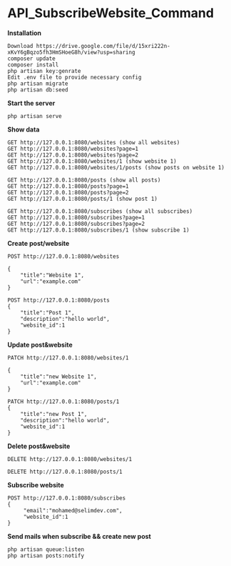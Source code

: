 # API_SubscribeWebsite_Command

**Installation**
````
Download https://drive.google.com/file/d/15xri222n-xKvY6gBqzo5fh3HmSHoeG8h/view?usp=sharing
composer update
composer install
php artisan key:genrate
Edit .env file to provide necessary config
php artisan migrate
php artisan db:seed
````

**Start the server**

````php artisan serve````

**Show data**
````
GET http://127.0.0.1:8080/websites (show all websites)
GET http://127.0.0.1:8080/websites?page=1
GET http://127.0.0.1:8080/websites?page=2
GET http://127.0.0.1:8080/websites/1 (show website 1)
GET http://127.0.0.1:8080/websites/1/posts (show posts on website 1)

GET http://127.0.0.1:8080/posts (show all posts)
GET http://127.0.0.1:8080/posts?page=1
GET http://127.0.0.1:8080/posts?page=2
GET http://127.0.0.1:8080/posts/1 (show post 1)

GET http://127.0.0.1:8080/subscribes (show all subscribes)
GET http://127.0.0.1:8080/subscribes?page=1
GET http://127.0.0.1:8080/subscribes?page=2
GET http://127.0.0.1:8080/subscribes/1 (show subscribe 1)
````


**Create post/website**
````
POST http://127.0.0.1:8080/websites

{
    "title":"Website 1",
    "url":"example.com"
}
````

````
POST http://127.0.0.1:8080/posts
{
    "title":"Post 1",
    "description":"hello world",
    "website_id":1
}
````


**Update post&website**

````
PATCH http://127.0.0.1:8080/websites/1

{
    "title":"new Website 1",
    "url":"example.com"
}
````

````
PATCH http://127.0.0.1:8080/posts/1
{
    "title":"new Post 1",
    "description":"hello world",
    "website_id":1
}
````

**Delete post&website**

````
DELETE http://127.0.0.1:8080/websites/1

DELETE http://127.0.0.1:8080/posts/1
````


**Subscribe website**

````
POST http://127.0.0.1:8080/subscribes
{
     "email":"mohamed@selimdev.com",
     "website_id":1
}
````


**Send mails when subscribe && create new post**

````
php artisan queue:listen
php artisan posts:notify
````
